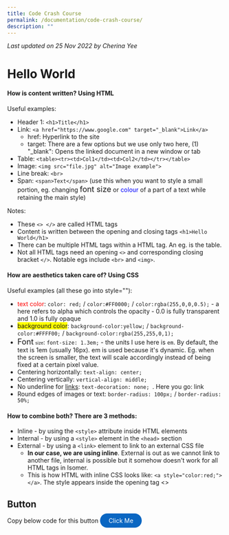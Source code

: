 ```yaml
---
title: Code Crash Course
permalink: /documentation/code-crash-course/
description: ""
---
```

*Last updated on 25 Nov 2022 by Cherina Yee*
# Hello World

#### How is content written? Using **HTML**
Useful examples:
  * Header 1: ```<h1>Title</h1>```
  * Link: ```<a href="https://www.google.com" target="_blank">Link</a>```
     * href: Hyperlink to the site
     * target: There are a few options but we use only two here, (1) "_blank": Opens the linked document in a new window or tab
  * Table: ```<table><tr><td>Col1</td><td>Col2</td></tr></table>```
  * Image: ```<img src="file.jpg" alt="Image example">```
  * Line break: ```<br>``` 
  * Span: ```<span>Text</span>``` (use this when you want to style a small portion,  eg. changing <span style="font-size:1.3em">font size</span> or <span style="color:blue;">colour</span> of a part of a text while retaining the main style)
  
Notes:
* These ```<> </>``` are called HTML tags
* Content is written between the opening and closing tags ```<h1>Hello World</h1>```
* There can be multiple HTML tags within a HTML tag. An eg. is the table. 
* Not all HTML tags need an opening ```<>``` and corresponding closing bracket ```</>```.  Notable egs include ```<br>``` and ```<img>```. 


#### How are aesthetics taken care of? Using **CSS**

Useful examples (all these go into style=""):
  * <span style="color:red;">text color</span>: ```color: red;``` / ```color:#FF0000;``` / ```color:rgba(255,0,0,0.5);``` - a here refers to alpha which controls the opacity - 0.0 is fully transparent and 1.0 is fully opaque
  * <span style="background-color:#FFFF00;">background color</span>: ```background-color:yellow;```  / ```background-color:#FFFF00;``` / ```background-color:rgba(255,255,0,1);``` 
  * <span style="font-size:1.3em">Font</span> <span style="font-size:0.7em">size</span>: ```font-size: 1.3em;``` - the units I use here is ```em```. By default, the text is 1em (usually 16px). em is used because it's dynamic. Eg. when the screen is smaller, the text will scale accordingly instead of being fixed at a certain pixel value.
  * Centering horizontally: ```text-align: center;```
  * Centering vertically: ```vertical-align: middle;```
  * No underline for <a href="https://ww.google.com" target="_blank">links</a>: ```text-decoration: none; ```. Here you go: <a href="https://ww.google.com" target="_blank" style="text-decoration: none; ">link</a>
  * Round edges of images or text: ```border-radius: 100px;``` / ```border-radius: 50%;```

#### How to combine both? There are 3 methods: 
* Inline - by using the ```<style>``` attribute inside HTML elements
* Internal - by using a ```<style>``` element in the ```<head>``` section
* External - by using a ```<link>``` element to link to an external CSS file
	* **In our case, we are using inline**. External is out as we cannot link to another file, internal is possible but it somehow doesn't work for all HTML tags in Isomer.
	* This is how HTML with inline CSS looks like: ```<a style="color:red;"></a>```. The style appears inside the opening tag <>


## Button
Copy below code for this button <a style="background-color: #0A66C2; color: white; text-decoration: none; border-radius: 100px; padding-left: 20px; padding-right: 20px; padding-top:8px; padding-bottom:8px" target="_blank" href="https://www.google.com">Click Me</a>